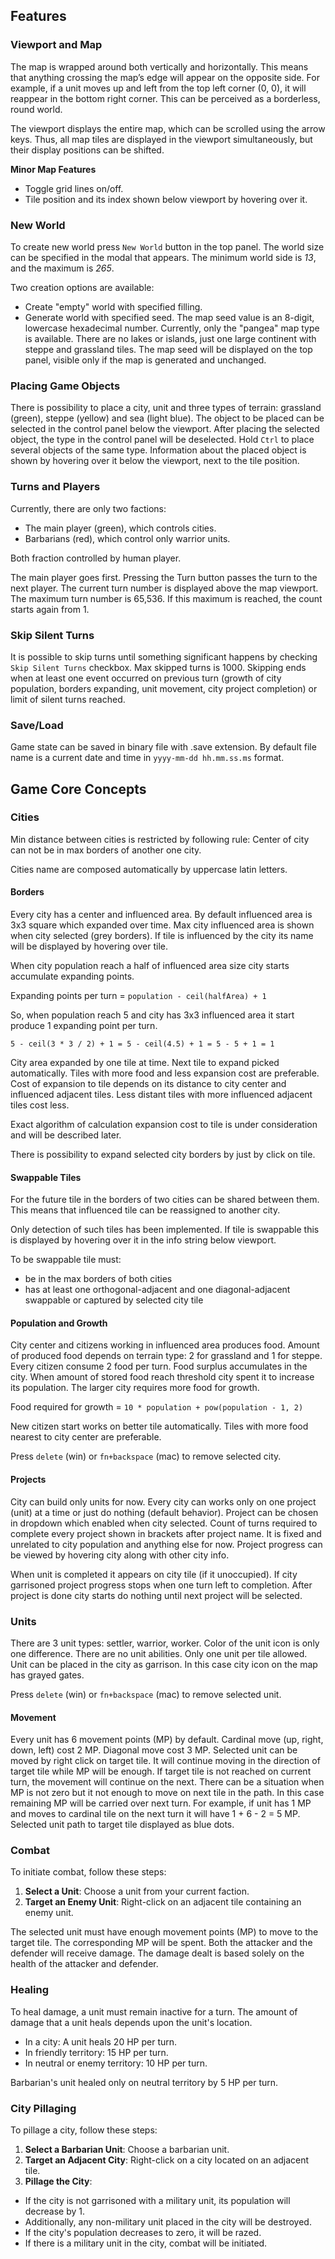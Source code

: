 ## Features

### Viewport and Map

The map is wrapped around both vertically and horizontally. This means that anything crossing the map’s edge will appear on the opposite side. For example, if a unit moves up and left from the top left corner (0, 0), it will reappear in the bottom right corner. This can be perceived as a borderless, round world.

The viewport displays the entire map, which can be scrolled using the arrow keys. Thus, all map tiles are displayed in the viewport simultaneously, but their display positions can be shifted.

**Minor Map Features**

* Toggle grid lines on/off.
* Tile position and its index shown below viewport by hovering over it.

### New World

To create new world press `New World` button in the top panel. The world size can be specified in the modal that appears. The minimum world side is *13*, and the maximum is *265*.

Two creation options are available:
 * Create "empty" world with specified filling.
 * Generate world with specified seed. The map seed value is an 8-digit, lowercase hexadecimal number. Currently, only the "pangea" map type is available. There are no lakes or islands, just one large continent with steppe and grassland tiles. The map seed will be displayed on the top panel, visible only if the map is generated and unchanged.

### Placing Game Objects

There is possibility to place a city, unit and three types of terrain: grassland (green), steppe (yellow) and sea (light blue). The object to be placed can be selected in the control panel below the viewport. After placing the selected object, the type in the control panel will be deselected. Hold `Ctrl` to place several objects of the same type. Information about the placed object is shown by hovering over it below the viewport, next to the tile position.

### Turns and Players

Currently, there are only two factions:

* The main player (green), which controls cities.
* Barbarians (red), which control only warrior units.

Both fraction controlled by human player.

The main player goes first. Pressing the Turn button passes the turn to the next player. The current turn number is displayed above the map viewport. The maximum turn number is 65,536. If this maximum is reached, the count starts again from 1.

### Skip Silent Turns

It is possible to skip turns until something significant happens by checking `Skip Silent Turns` checkbox. Max skipped turns is 1000. Skipping ends when at least one event occurred on previous turn (growth of city population, borders expanding, unit movement, city project completion) or limit of silent turns reached.

### Save/Load

Game state can be saved in binary file with .save extension. By default file name is a current date and time in `yyyy-mm-dd hh.mm.ss.ms` format.

## Game Core Concepts

### Cities

Min distance between cities is restricted by following rule:
Center of city can not be in max borders of another one city.

Cities name are composed automatically by uppercase latin letters.

#### Borders

Every city has a center and influenced area. By default influenced area is 3x3 square which expanded over time. Max city influenced area is shown when city selected (grey borders). If tile is influenced by the city its name will be displayed by hovering over tile.

When city population reach a half of influenced area size city starts accumulate expanding points.

Expanding points per turn = `population - ceil(halfArea) + 1`

So, when population reach 5 and city has 3x3 influenced area it start produce 1 expanding point per turn.

`5 - ceil(3 * 3 / 2) + 1 = 5 - ceil(4.5) + 1 = 5 - 5 + 1 = 1`

City area expanded by one tile at time. Next tile to expand picked automatically. Tiles with more food and less expansion cost are preferable. Cost of expansion to tile depends on its distance to city center and influenced adjacent tiles. Less distant tiles with more influenced adjacent tiles cost less.

Exact algorithm of calculation expansion cost to tile is under consideration and will be described later.

There is possibility to expand selected city borders by just by click on tile.

#### Swappable Tiles

For the future tile in the borders of two cities can be shared between them. This means that influenced tile can be reassigned to another city.

Only detection of such tiles has been implemented. If tile is swappable this is displayed by hovering over it in the info string below viewport.

To be swappable tile must:
* be in the max borders of both cities
* has at least one orthogonal-adjacent and one diagonal-adjacent swappable or captured by selected city tile

#### Population and Growth

City center and citizens working in influenced area produces food. Amount of produced food depends on terrain type: 2 for grassland and 1 for steppe. Every citizen consume 2 food per turn. Food surplus accumulates in the city. When amount of stored food reach threshold city spent it to increase its population. The larger city requires more food for growth.

Food required for growth = `10 * population + pow(population - 1, 2)`

New citizen start works on better tile automatically. Tiles with more food nearest to city center are preferable.

Press `delete` (win) or `fn+backspace` (mac) to remove selected city.

#### Projects

City can build only units for now. Every city can works only on one project (unit) at a time or just do nothing (default behavior). Project can be chosen in dropdown which enabled when city selected. Count of turns required to complete every project shown in brackets after project name. It is fixed and unrelated to city population and anything else for now. Project progress can be viewed by hovering city along with other city info.

When unit is completed it appears on city tile (if it unoccupied). If city garrisoned project progress stops when one turn left to completion. After project is done city starts do nothing until next project will be selected.

### Units

There are 3 unit types: settler, warrior, worker. Color of the unit icon is only one difference. There are no unit abilities. Only one unit per tile allowed. Unit can be placed in the city as garrison. In this case city icon on the map has grayed gates.

Press `delete` (win) or `fn+backspace` (mac) to remove selected unit.

#### Movement

Every unit has 6 movement points (MP) by default. Cardinal move (up, right, down, left) cost 2 MP. Diagonal move cost 3 MP. Selected unit can be moved by right click on target tile. It will continue moving in the direction of target tile while MP will be enough. If target tile is not reached on current turn, the movement will continue on the next. There can be a situation when MP is not zero but it not enough to move on next tile in the path. In this case remaining MP will be carried over next turn. For example, if unit has 1 MP and moves to cardinal tile on the next turn it will have 1 + 6 - 2 = 5 MP. Selected unit path to target tile displayed as blue dots.

### Combat

To initiate combat, follow these steps:

1. **Select a Unit**: Choose a unit from your current faction.
2. **Target an Enemy Unit**: Right-click on an adjacent tile containing an enemy unit.

The selected unit must have enough movement points (MP) to move to the target tile. The corresponding MP will be spent. Both the attacker and the defender will receive damage. The damage dealt is based solely on the health of the attacker and defender.

### Healing

To heal damage, a unit must remain inactive for a turn. The amount of damage that a unit heals depends upon the unit's location.

* In a city: A unit heals 20 HP per turn.
* In friendly territory: 15 HP per turn.
* In neutral or enemy territory: 10 HP per turn.

Barbarian's unit healed only on neutral territory by 5 HP per turn.

### City Pillaging

To pillage a city, follow these steps:

1. **Select a Barbarian Unit**: Choose a barbarian unit.
2. **Target an Adjacent City**: Right-click on a city located on an adjacent tile.
3. **Pillage the City**:
  - If the city is not garrisoned with a military unit, its population will decrease by 1.
  - Additionally, any non-military unit placed in the city will be destroyed.
  - If the city's population decreases to zero, it will be razed.
  - If there is a military unit in the city, combat will be initiated.
